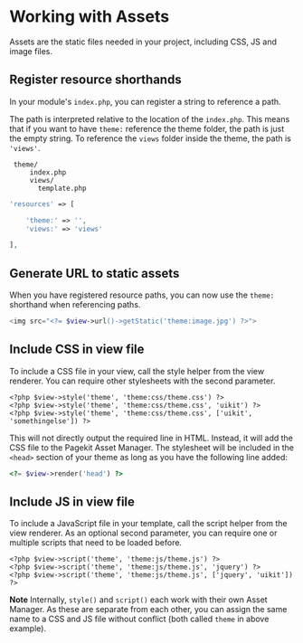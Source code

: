 # Working with Assets

<p class="uk-article-lead">Assets are the static files needed in your project, including CSS, JS and image files.

## Register resource shorthands

In your module's `index.php`, you can register a string to reference a path.

The path is interpreted relative to the location of the `index.php`. This means that if you want to have `theme:` reference the theme folder, the path is just the empty string. To reference the `views` folder inside the theme, the path is `'views'`.

```
 theme/
     index.php
     views/
       template.php
```

```php
'resources' => [

    'theme:' => '',
    'views:' => 'views'

],
```

## Generate URL to static assets

When you have registered resource paths, you can now use the `theme:` shorthand when referencing paths.

```php
<img src="<?= $view->url()->getStatic('theme:image.jpg') ?>">
```

## Include CSS in view file

To include a CSS file in your view, call the style helper from the view renderer. You can require other stylesheets with the second parameter.

```
<?php $view->style('theme', 'theme:css/theme.css') ?>
<?php $view->style('theme', 'theme:css/theme.css', 'uikit') ?>
<?php $view->style('theme', 'theme:css/theme.css', ['uikit', 'somethingelse']) ?>
```

This will not directly output the required line in HTML. Instead, it will add the CSS file to the Pagekit Asset Manager. The stylesheet will be included in the `<head>` section of your theme as long as you have the following line added:

```php
<?= $view->render('head') ?>
```

## Include JS in view file

To include a JavaScript file in your template, call the script helper from the view renderer. As an optional second parameter, you can require one or multiple scripts that need to be loaded before.

```
<?php $view->script('theme', 'theme:js/theme.js') ?>
<?php $view->script('theme', 'theme:js/theme.js', 'jquery') ?>
<?php $view->script('theme', 'theme:js/theme.js', ['jquery', 'uikit']) ?>
```

**Note** Internally, `style()` and `script()` each work with their own Asset Manager. As these are separate from each other, you can assign the same name to a CSS and JS file without conflict (both called `theme` in above example).
